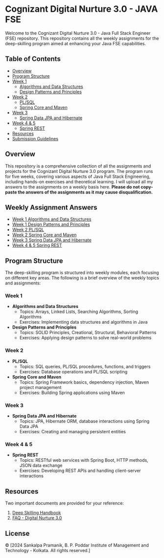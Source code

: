 # Cognizant Digital Nurture 3.0 - JAVA FSE

Welcome to the Cognizant Digital Nurture 3.0 - Java Full Stack Engineer (FSE) repository. This repository contains all the weekly assignments for the deep-skilling program aimed at enhancing your Java FSE capabilities.

## Table of Contents
- [Overview](#overview)
- [Program Structure](#program-structure)
- [Week 1](#week-1)
  - [Algorithms and Data Structures](https://github.com/Subrata2003/Cognizant-Digital-Nurtue-3.0-JAVA-FSE-/blob/main/All%20Assignemens%20Questions/Week%201_Algorthms_Data%20Structures.docx)
  - [Design Patterns and Principles](https://github.com/Subrata2003/Cognizant-Digital-Nurtue-3.0-JAVA-FSE-/blob/main/All%20Assignemens%20Questions/Week%201_Design%20Patterns%20and%20Principles.docx)
- [Week 2](#week-2)
  - [PL/SQL](https://github.com/Subrata2003/Cognizant-Digital-Nurtue-3.0-JAVA-FSE-/blob/main/All%20Assignemens%20Questions/Week%202_PLSQL.docx)
  - [Spring Core and Maven](https://github.com/Subrata2003/Cognizant-Digital-Nurtue-3.0-JAVA-FSE-/blob/main/All%20Assignemens%20Questions/Week%202_Spring%20Core_Maven.docx)
- [Week 3](#week-3)
  - [Spring Data JPA and Hibernate](https://github.com/Subrata2003/Cognizant-Digital-Nurtue-3.0-JAVA-FSE-/blob/main/All%20Assignemens%20Questions/Week%203_Spring%20Data%20JPA%20and%20Hibernate.docx)
- [Week 4 & 5](#week-4--5)
  - [Spring REST](https://github.com/Subrata2003/Cognizant-Digital-Nurtue-3.0-JAVA-FSE-/blob/main/All%20Assignemens%20Questions/Week%204%2C%205_Spring%20REST.docx)
- [Resources](#resources)
- [Submission Guidelines](#submission-guidelines)
  
## Overview
This repository is a comprehensive collection of all the assignments and projects for the Cognizant Digital Nurture 3.0 program. The program runs for five weeks, covering various aspects of Java Full Stack Engineering, including hands-on exercises and theoretical learning. 
I will upload all my answers to the assignments on a weekly basis here. **Please do not copy-paste the answers of the assignments as it may cause disqualification.**


## Weekly Assignment Answers
- [Week 1 Algorithms and Data Structures](https://github.com/Subrata2003/Cognizant-Digital-Nurtue-3.0-JAVA-FSE-/tree/main/Week-1%20Answers/Data%20Structures%20and%20Algorithms)
- [Week 1 Design Patterns and Principles](Week_1_Design_Patterns_and_Principles)
- [Week 2 PL/SQL](Week_2_PLSQL)
- [Week 2 Spring Core and Maven](Week_2_Spring_Core_Maven)
- [Week 3 Spring Data JPA and Hibernate](Week_3_Spring_Data_JPA_and_Hibernate)
- [Week 4 & 5 Spring REST](Week_4_5_Spring_REST)

## Program Structure
The deep-skilling program is structured into weekly modules, each focusing on different key areas. The following is a brief overview of the weekly topics and assignments:

### Week 1
- **Algorithms and Data Structures**
  - Topics: Arrays, Linked Lists, Searching Algorithms, Sorting Algorithms
  - Exercises: Implementing data structures and algorithms in Java
- **Design Patterns and Principles**
  - Topics: SOLID Principles, Creational, Structural, Behavioral Patterns
  - Exercises: Applying design patterns to solve real-world problems

### Week 2
- **PL/SQL**
  - Topics: SQL queries, PL/SQL procedures, functions, and triggers
  - Exercises: Database operations and PL/SQL scripting
- **Spring Core and Maven**
  - Topics: Spring Framework basics, dependency injection, Maven project management
  - Exercises: Building Spring applications using Maven

### Week 3
- **Spring Data JPA and Hibernate**
  - Topics: JPA, Hibernate ORM, database interactions using Spring Data JPA
  - Exercises: Creating and managing persistent entities

### Week 4 & 5
- **Spring REST**
  - Topics: RESTful web services with Spring Boot, HTTP methods, JSON data exchange
  - Exercises: Developing REST APIs and handling client-server interactions

## Resources
Two important documents are provided for your reference:
1. [Deep Skilling Handbook](https://github.com/Subrata2003/Cognizant-Digital-Nurtue-3.0-JAVA-FSE-/blob/main/DN%203.0%20Handbook%20and%20FAQS/DN3.0-Deepskilling-Handbook-Java-FSE.pdf)
2. [FAQ - Digital Nurture 3.0](https://github.com/Subrata2003/Cognizant-Digital-Nurtue-3.0-JAVA-FSE-/blob/main/DN%203.0%20Handbook%20and%20FAQS/FAQ%20-%20DN%203.0.pdf)
## License
© [2024 Sankalpa Pramanik, B. P. Poddar Institute of Management and Technology - Kolkata. All rights reserved.]

